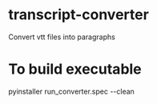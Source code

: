 # transcript-converter
Convert vtt files into paragraphs

# To build executable
pyinstaller run_converter.spec --clean
